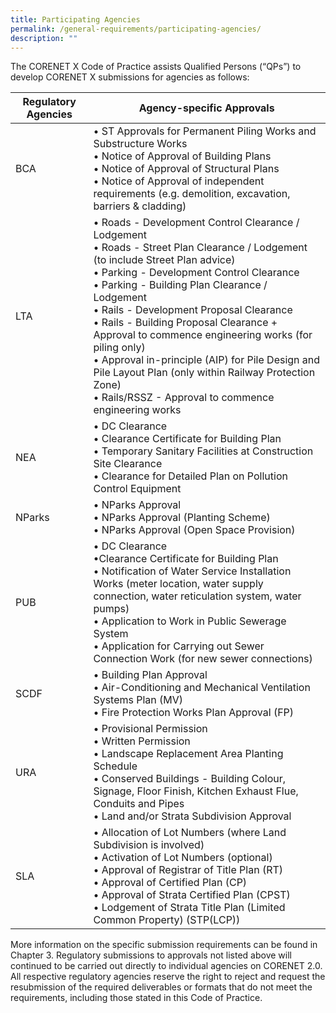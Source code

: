 ```yaml
---
title: Participating Agencies
permalink: /general-requirements/participating-agencies/
description: ""
---
```

The CORENET X Code of Practice assists Qualified Persons (“QPs”) to develop CORENET X submissions for agencies as follows:

| Regulatory Agencies | Agency-specific Approvals |
| -------- | -------- |
| BCA     | • ST Approvals for Permanent Piling Works and Substructure Works <br>• Notice of Approval of Building Plans <br> • Notice of Approval of Structural Plans <br> • Notice of Approval of independent requirements (e.g. demolition, excavation, barriers & cladding)     | 
| LTA     | • Roads - Development Control Clearance / Lodgement <br> • Roads - Street Plan Clearance / Lodgement (to include Street Plan advice)  <br>• Parking - Development Control Clearance  <br>• Parking - Building Plan Clearance / Lodgement  <br> • Rails - Development Proposal Clearance  <br>• Rails - Building Proposal Clearance + Approval to commence engineering works (for piling only) <br> • Approval in-principle (AIP) for Pile Design and Pile Layout Plan (only within Railway Protection Zone)  <br>• Rails/RSSZ - Approval to commence engineering works | 
|NEA|•  DC Clearance<br> • Clearance Certificate for Building Plan<br> • Temporary Sanitary Facilities at Construction Site Clearance <br>• Clearance for Detailed Plan on Pollution Control Equipment|
|NParks|• NParks Approval<br>• NParks Approval (Planting Scheme)<br>• NParks Approval (Open Space Provision)|
|PUB|• DC Clearance<br>•Clearance Certificate for Building Plan <br>• Notification of Water Service Installation Works (meter location, water supply connection, water reticulation system, water pumps)<br> • Application to Work in Public Sewerage System<br> • Application for Carrying out Sewer Connection Work (for new sewer connections)|
|SCDF|• Building Plan Approval<br> • Air-Conditioning and Mechanical Ventilation Systems Plan (MV) <br> • Fire Protection Works Plan Approval (FP)|
|URA|• Provisional Permission  <br> • Written Permission  <br> • Landscape Replacement Area Planting Schedule <br> • Conserved Buildings - Building Colour, Signage, Floor Finish, Kitchen Exhaust Flue, Conduits and Pipes  <br> • Land and/or Strata Subdivision Approval|
|SLA|• Allocation of Lot Numbers (where Land Subdivision is involved)  <br> • Activation of Lot Numbers (optional)  <br> • Approval of Registrar of Title Plan (RT)  <br> • Approval of Certified Plan (CP)  <br> • Approval of Strata Certified Plan (CPST) <br> • Lodgement of Strata Title Plan (Limited Common Property) (STP(LCP))|

More information on the specific submission requirements can be found in Chapter 3.
Regulatory submissions to approvals not listed above will continued to be carried out directly to individual
agencies on CORENET 2.0.
All respective regulatory agencies reserve the right to reject and request the resubmission of the required
deliverables or formats that do not meet the requirements, including those stated in this Code of Practice.